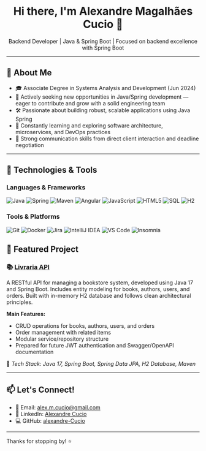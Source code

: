 <h1 align="center">Hi there, I'm Alexandre Magalhães Cucio 👋</h1>

<p align="center">
  <p align="center">
  Backend Developer | Java & Spring Boot | Focused on backend excellence with Spring Boot
</p>

---

## 🚀 About Me

- 🎓 Associate Degree in Systems Analysis and Development (Jun 2024)
- 💼 Actively seeking new opportunities in Java/Spring development — eager to contribute and grow with a solid engineering team
- 🛠️ Passionate about building robust, scalable applications using Java Spring
- 🌱 Constantly learning and exploring software architecture, microservices, and DevOps practices
- 🤝 Strong communication skills from direct client interaction and deadline negotiation

---

## 🔧 Technologies & Tools

### Languages & Frameworks
![Java](https://img.shields.io/badge/Java-%23ED8B00.svg?style=for-the-badge&logo=java&logoColor=white)
![Spring](https://img.shields.io/badge/Spring-%236DB33F.svg?style=for-the-badge&logo=spring&logoColor=white)
![Maven](https://img.shields.io/badge/Maven-C71A36?style=for-the-badge&logo=apachemaven&logoColor=white)
![Angular](https://img.shields.io/badge/Angular-%23DD0031.svg?style=for-the-badge&logo=angular&logoColor=white)
![JavaScript](https://img.shields.io/badge/JavaScript-%23F7DF1E.svg?style=for-the-badge&logo=javascript&logoColor=black)
![HTML5](https://img.shields.io/badge/HTML5-%23E34F26.svg?style=for-the-badge&logo=html5&logoColor=white)
![SQL](https://img.shields.io/badge/SQL-%230074C1.svg?style=for-the-badge&logo=postgresql&logoColor=white)
![H2](https://img.shields.io/badge/H2-00599C?style=for-the-badge&logo=h2&logoColor=white)

### Tools & Platforms
![Git](https://img.shields.io/badge/Git-%23F05032.svg?style=for-the-badge&logo=git&logoColor=white)
![Docker](https://img.shields.io/badge/Docker-%232496ED.svg?style=for-the-badge&logo=docker&logoColor=white)
![Jira](https://img.shields.io/badge/Jira-%230052CC.svg?style=for-the-badge&logo=jira&logoColor=white)
![IntelliJ IDEA](https://img.shields.io/badge/IntelliJIDEA-%23000000.svg?style=for-the-badge&logo=intellij-idea&logoColor=white)
![VS Code](https://img.shields.io/badge/VS%20Code-%23007ACC.svg?style=for-the-badge&logo=visual-studio-code&logoColor=white)
![Insomnia](https://img.shields.io/badge/Insomnia-4000BF?style=for-the-badge&logo=insomnia&logoColor=white)

<!-- ---

## 📈 GitHub Stats

<div align="center">
  <img height="150em" src="https://github-readme-stats.vercel.app/api?username=Alexandre-Cucio&show_icons=true&theme=tokyonight" />
  <img height="150em" src="https://github-readme-stats.vercel.app/api/top-langs/?username=Alexandre-Cucio&layout=compact&theme=tokyonight" />
</div>

--- -->

## 🧪 Featured Project

### 📚 [Livraria API](https://github.com/alexandre-cucio/livrariaonline)
A RESTful API for managing a bookstore system, developed using Java 17 and Spring Boot. Includes entity modeling for books, authors, users, and orders. Built with in-memory H2 database and follows clean architectural principles.

**Main Features:**
- CRUD operations for books, authors, users, and orders
- Order management with related items
- Modular service/repository structure
- Prepared for future JWT authentication and Swagger/OpenAPI documentation

🔧 *Tech Stack: Java 17, Spring Boot, Spring Data JPA, H2 Database, Maven*


---

## 📫 Let's Connect!

- 📧 Email: [alex.m.cucio@gmail.com](mailto:alex.m.cucio@gmail.com)  
- 💼 LinkedIn: [Alexandre Cucio](https://linkedin.com/in/alexandre-cucio)  
- 💻 GitHub: [alexandre-Cucio](https://github.com/alexandre-cucio)

---

Thanks for stopping by! ⭐
